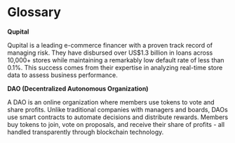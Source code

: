 # Glossary

**Qupital**

Qupital is a leading e-commerce financer with a proven track record of managing risk. They have disbursed over US$1.3 billion in loans across 10,000+ stores while maintaining a remarkably low default rate of less than 0.1%. This success comes from their expertise in analyzing real-time store data to assess business performance.

**DAO (Decentralized Autonomous Organization)**

A DAO is an online organization where members use tokens to vote and share profits. Unlike traditional companies with managers and boards, DAOs use smart contracts to automate decisions and distribute rewards. Members buy tokens to join, vote on proposals, and receive their share of profits - all handled transparently through blockchain technology.
